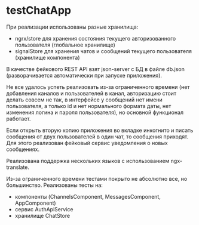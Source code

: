 # testChatApp

При реализации использованы разные хранилища:
  - ngrx/store для хранения состояния текущего авторизованного пользователя (глобальное хранилище)
  - signalStore для хранения чатов и сообщений текущего пользователя (хранилище компонента)

В качестве фейкового REST API взят json-server c БД в файле db.json (разворачивается автоматически при запуске приложения).

Не все удалось успеть реализовать из-за ограниченного времени (нет добавления каналов и пользователей в канал, авторизацию стоит делать совсем не так, в интерфейсе у сообщений нет имени пользователя, а только id и нет нормального формата даты, нет изменения логина и пароля пользователя), но основной функционал работает. 

Если открыть вторую копию приложения во вкладке инкогнито и писать сообщения от двух пользователей в один чат, то сообщения приходят. Для этого реализован фейковый сервис уведомления о новых сообщениях.

Реализована поддержка нескольких языков с использованием ngx-translate.

Из-за ограниченного времени тестами покрыто не абсолютно все, но большинство. Реализованы тесты на:
 -  компоненты (ChannelsComponent, MessagesComponent, AppComponent)
 - сервис AuthApiService
 - хранилище ChatStore


